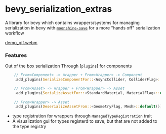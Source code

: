 # bevy_serialization_extras
A library for bevy which contains wrappers/systems for managing serialization in bevy with [`moonshine-save`](https://github.com/Zeenobit/moonshine_save) for a more "hands off" serialization workflow


[demo_gif.webm](https://github.com/rydb/bevy_serialization_extras/assets/43288084/3bda45f1-c75a-437b-a02d-27e58bd3276e)




### Features

Out of the box serialization Through [`plugins`] for components
```Rust
    // From<Component> -> Wrapper + From<Wrapper> -> Component
    .add_plugins(SerializeComponentFor::<AsyncCollider, ColliderFlag>::default())

    // From<Asset> -> Wrapper + From<Wrapper> -> Asset
    .add_plugins(SerializeAssetFor::<StandardMaterial, MaterialFlag>::default())
    
    // From<Wrapper> -> Asset
    .add_plugins(DeserializeAssetFrom::<GeometryFlag, Mesh>::default())
```

- type registration for wrappers through `ManagedTypeRegistration` trait
- A visualization gui for types registerd to save, but that are not added to the type registry


